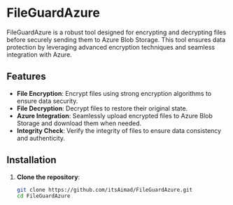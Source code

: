 # FileGuardAzure
FileGuardAzure is a robust tool designed for encrypting and decrypting files before securely sending them to Azure Blob Storage. This tool ensures data protection by leveraging advanced encryption techniques and seamless integration with Azure.

## Features

- **File Encryption**: Encrypt files using strong encryption algorithms to ensure data security.
- **File Decryption**: Decrypt files to restore their original state.
- **Azure Integration**: Seamlessly upload encrypted files to Azure Blob Storage and download them when needed.
- **Integrity Check**: Verify the integrity of files to ensure data consistency and authenticity.

## Installation

1. **Clone the repository**:
   ```sh
   git clone https://github.com/itsAimad/FileGuardAzure.git
   cd FileGuardAzure
